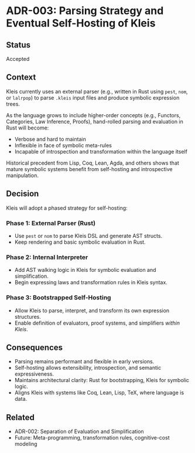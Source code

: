 # ADR-003: Parsing Strategy and Eventual Self-Hosting of Kleis

## Status
Accepted

## Context
Kleis currently uses an external parser (e.g., written in Rust using `pest`, `nom`, or `lalrpop`) to parse `.kleis` input files and produce symbolic expression trees.

As the language grows to include higher-order concepts (e.g., Functors, Categories, Law Inference, Proofs), hand-rolled parsing and evaluation in Rust will become:
- Verbose and hard to maintain
- Inflexible in face of symbolic meta-rules
- Incapable of introspection and transformation within the language itself

Historical precedent from Lisp, Coq, Lean, Agda, and others shows that mature symbolic systems benefit from self-hosting and introspective manipulation.

## Decision
Kleis will adopt a phased strategy for self-hosting:

### Phase 1: External Parser (Rust)
- Use `pest` or `nom` to parse Kleis DSL and generate AST structs.
- Keep rendering and basic symbolic evaluation in Rust.

### Phase 2: Internal Interpreter
- Add AST walking logic in Kleis for symbolic evaluation and simplification.
- Begin expressing laws and transformation rules in Kleis syntax.

### Phase 3: Bootstrapped Self-Hosting
- Allow Kleis to parse, interpret, and transform its own expression structures.
- Enable definition of evaluators, proof systems, and simplifiers *within Kleis*.

## Consequences
- Parsing remains performant and flexible in early versions.
- Self-hosting allows extensibility, introspection, and semantic expressiveness.
- Maintains architectural clarity: Rust for bootstrapping, Kleis for symbolic logic.
- Aligns Kleis with systems like Coq, Lean, Lisp, TeX, where language is data.

## Related
- ADR-002: Separation of Evaluation and Simplification
- Future: Meta-programming, transformation rules, cognitive-cost modeling